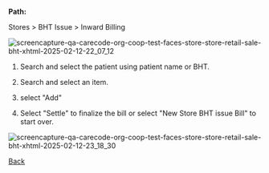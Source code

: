 **Path:**

Stores > BHT Issue > Inward Billing

![screencapture-qa-carecode-org-coop-test-faces-store-store-retail-sale-bht-xhtml-2025-02-12-22_07_12](https://github.com/user-attachments/assets/2648d49b-0f3d-4507-b9ca-e06bc61e1f4d)

1. Search and select the patient using patient name or BHT.

2. Search and select an item.

3. select "Add"

4. Select "Settle" to finalize the bill or select "New Store BHT issue Bill" to start over.

![screencapture-qa-carecode-org-coop-test-faces-store-store-retail-sale-bht-xhtml-2025-02-12-23_18_30](https://github.com/user-attachments/assets/285e16ae-a4a7-47e9-91c2-490ac0934454)

[Back](https://github.com/hmislk/hmis/wiki/Stores-and-Assets-Management)

